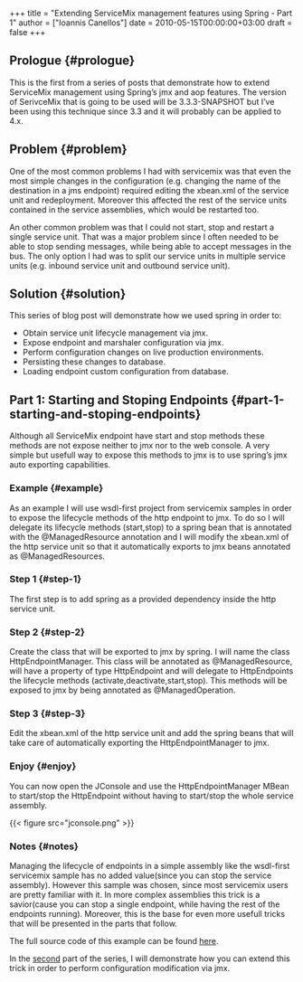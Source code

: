 +++
title = "Extending ServiceMix management features using Spring - Part 1"
author = ["Ioannis Canellos"]
date = 2010-05-15T00:00:00+03:00
draft = false
+++

## Prologue {#prologue}

This is the first from a series of posts that demonstrate how to extend ServiceMix management using Spring’s jmx and aop features. The version of SerivceMix that is going to be used will be 3.3.3-SNAPSHOT but I’ve been using this technique since 3.3 and it will probably can be applied to 4.x.


## Problem {#problem}

One of the most common problems I had with servicemix was that even the most simple changes in the configuration (e.g. changing the name of the destination in a jms endpoint)  required editing the xbean.xml of the service unit and redeployment. Moreover this affected the rest of the service units contained in the service assemblies, which would be restarted too.

An other common problem was that I could not start, stop and restart a single service unit. That was a major problem since I often needed to be able to stop sending messages, while being able to accept messages in the bus. The only option I had was to split our service units in multiple service units (e.g. inbound service unit and outbound service unit).


## Solution {#solution}

This series of blog post will demonstrate how we used spring in order to:

-   Obtain service unit lifecycle management via jmx.
-   Expose endpoint and marshaler configuration via jmx.
-   Perform configuration changes on live production environments.
-   Persisting these changes to database.
-   Loading endpoint custom configuration from database.


## Part 1: Starting and Stoping Endpoints {#part-1-starting-and-stoping-endpoints}

Although all ServiceMix endpoint have start and stop methods these methods are not expose neither to jmx nor to the web console.
A very simple but usefull way to expose this methods to jmx is to use spring’s jmx auto exporting capabilities.


### Example {#example}

As an example I will use wsdl-first project from servicemix samples in order to expose the lifecycle methods of the http endpoint to jmx. To do so I will delegate its lifecycle methods (start,stop) to a spring bean that is annotated with the @ManagedResource annotation and I will modify the xbean.xml of the http service unit so that it automatically exports to jmx beans annotated as @ManagedResources.


### Step 1 {#step-1}

The first step is to add spring as a provided dependency inside the http service unit.


### Step 2 {#step-2}

Create the class that will be exported to jmx by spring. I will name the class HttpEndpointManager. This class will be annotated as @ManagedResource, will have a property of type HttpEndpoint and will delegate to HttpEndpoints the lifecycle methods (activate,deactivate,start,stop). This methods will be exposed to jmx by being annotated as @ManagedOperation.


### Step 3 {#step-3}

Edit the xbean.xml of the http service unit and add the spring beans that will take care of automatically exporting the HttpEndpointManager to jmx.


### Enjoy {#enjoy}

You can now open the JConsole and use the HttpEndpointManager MBean to start/stop the HttpEndpoint without having to start/stop the whole service assembly.

{{< figure src="jconsole.png" >}}


### Notes {#notes}

Managing the lifecycle of endpoints in a simple assembly like the wsdl-first servicemix sample has no added value(since you can stop the service assembly). However this sample was chosen, since most servicemix users are pretty familiar with it. In more complex assemblies this trick is a savior(cause you can stop a single endpoint, while having the rest of the endpoints running). Moreover, this is the base for even more usefull tricks that will be presented in the parts that follow.

The full source code of this example can be found [here](http://sites.google.com/site/iocanel/servicemix-management-part1.tar.gz).

In the [second](http://iocanel.com/2010/05/extend-servicemix-management-features-using-spring-part-2/) part of the series, I will demonstrate how you can extend this trick in order to perform configuration modification via jmx.
